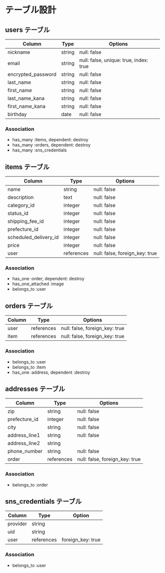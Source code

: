 # テーブル設計

## users テーブル

| Column             | Type   | Options                                |
| ------------------ | ------ | -------------------------------------- |
| nickname           | string | null: false                            |
| email              | string | null: false, unique: true, index: true |
| encrypted_password | string | null: false                            |
| last_name          | string | null: false                            |
| first_name         | string | null: false                            |
| last_name_kana     | string | null: false                            |
| first_name_kana    | string | null: false                            |
| birthday           | date   | null: false                            |

### Association

- has_many :items, dependent: destroy
- has_many :orders, dependent: destroy
- has_many :sns_credentials

## items テーブル

| Column                | Type       | Options                        |
| --------------------- | ---------- | ------------------------------ |
| name                  | string     | null: false                    |
| description           | text       | null: false                    |
| category_id           | integer    | null: false                    |
| status_id             | integer    | null: false                    |
| shipping_fee_id       | integer    | null: false                    |
| prefecture_id         | integer    | null: false                    |
| scheduled_delivery_id | integer    | null: false                    |
| price                 | integer    | null: false                    |
| user                  | references | null: false, foreign_key: true |

### Association

- has_one :order, dependent: destroy
- has_one_attached :image
- belongs_to :user

## orders テーブル

| Column | Type       | Options                        |
| ------ | ---------- | ------------------------------ |
| user   | references | null: false, foreign_key: true |
| item   | references | null: false, foreign_key: true |

### Association

- belongs_to :user
- belongs_to :item
- has_one :address, dependent :destroy

## addresses テーブル

| Column        | Type       | Options                        |
| ------------- | ---------- | ------------------------------ |
| zip           | string     | null: false                    |
| prefecture_id | integer    | null: false                    |
| city          | string     | null: false                    |
| address_line1 | string     | null: false                    |
| address_line2 | string     |                                |
| phone_number  | string     | null: false                    |
| order         | references | null: false, foreign_key: true |

### Association

- belongs_to :order

## sns_credentials テーブル

| Column   | Type       | Option            |
| -------- | ---------- | ----------------- |
| provider | string     |                   |
| uid      | string     |                   |
| user     | references | foreign_key: true |

### Association

- belongs_to :user
